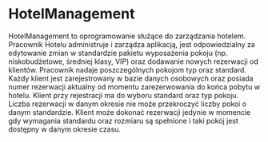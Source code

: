 # HotelManagement

HotelManagement to oprogramowanie służące do zarządzania hotelem. 
Pracownik Hotelu administruje i zarządza aplikacją, jest odpowiedzialny za edytowanie zmian w standardzie pakietu wyposażenia pokoju (np. niskobudżetowe, średniej klasy, VIP) oraz dodawanie nowych rezerwacji od klientów.
Pracownik nadaje poszczególnych pokojom typ oraz standard. 
Każdy klient jest zarejestrowany w bazie danych osobowych oraz posiada numer rezerwacji aktualny od momentu zarezerwowania do końca pobytu w hotelu.
Klient przy rejestracji ma do wyboru standard oraz typ pokoju. 
Liczba rezerwacji w danym okresie nie może przekroczyć liczby pokoi o danym standardzie.
Klient może dokonać rezerwacji jedynie w momencie gdy wymagania standardu oraz rozmiaru są spełnione i taki pokój jest dostępny w danym okresie czasu. 
